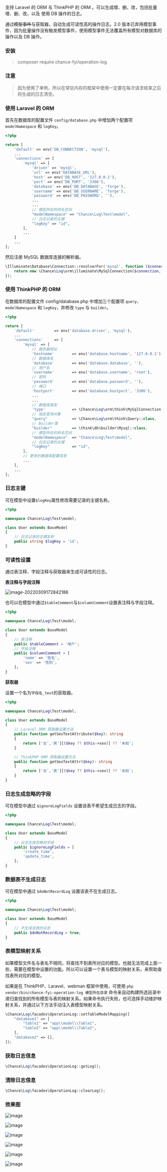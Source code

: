 支持 Laravel 的 ORM 与 ThinkPHP 的 ORM 。可以生成增、删、改，包括批量增、删、改，以及 使用 DB 操作的日志。

通过~~模型事件~~与获取器，自动生成可读性高的操作日志。2.0 版本已弃用模型事件，因为批量操作没有触发模型事件，使用模型事件无法覆盖所有模型对数据库的操作以及 DB 操作。

### 安装

> composer require chance-fyi/operation-log

### 注意

> 因为使用了单例，所以在常驻内存的框架中使用一定要在每次请求结束之后将生成的日志清空。

### 使用 Laravel 的 ORM

首先在数据库的配置文件 `config/database.php` 中增加两个配置项 `modelNamespace` 和 `logKey`。

```php
<?php

return [
    'default' => env('DB_CONNECTION', 'mysql'),
    ...
    'connections' => [
        'mysql' => [
            'driver' => 'mysql',
            'url' => env('DATABASE_URL'),
            'host' => env('DB_HOST', '127.0.0.1'),
            'port' => env('DB_PORT', '3306'),
            'database' => env('DB_DATABASE', 'forge'),
            'username' => env('DB_USERNAME', 'forge'),
            'password' => env('DB_PASSWORD', ''),
            ...
            ...
            // 模型所在的命名空间
            "modelNamespace" => "Chance\Log\Test\model",
            // 日志记录的主键
            "logKey" => "id",
        ],
        ...
    ]
    ...
];
```

然后注册 MySQL 数据库连接的解析器。

```php
\Illuminate\Database\Connection::resolverFor('mysql', function ($connection, $database, $prefix, $config) {
    return new \Chance\Log\orm\illuminate\MySqlConnection($connection, $database, $prefix, $config);
});
```

### 使用 ThinkPHP 的 ORM

在数据库的配置文件 config/database.php 中增加三个配置项 `query`、`modelNamespace` 和 `logKey`，并修改 `type` 与 `builder`。

```php
<?php

return [
    'default'         => env('database.driver', 'mysql'),
    ...
    'connections'     => [
        'mysql' => [
            // 服务器地址
            'hostname'        => env('database.hostname', '127.0.0.1'),
            // 数据库名
            'database'        => env('database.database', ''),
            // 用户名
            'username'        => env('database.username', 'root'),
            // 密码
            'password'        => env('database.password', ''),
            // 端口
            'hostport'        => env('database.hostport', '3306'),
            ...
            ...
            // 数据库类型
            'type'            => \Chance\Log\orm\think\MySqlConnection::class,
            // 指定查询对象
            "query"           => \Chance\Log\orm\think\Query::class,
            // Builder类
            "builder"         => \think\db\builder\Mysql::class,
            // 模型所在的命名空间
            "modelNamespace"  => "Chance\Log\Test\model",
            // 日志记录的主键
            "logKey"          => "id",
        ],
        // 更多的数据库配置信息
        ...
    ],
    ...
];
```

### 日志主键

可在模型中设置`$logKey`属性修改需要记录的主键名称。

```php
<?php

namespace Chance\Log\Test\model;

class User extends BaseModel
{
    // 日志记录的主键名称
    public string $logKey = 'id';
}
```

### 可读性设置

通过表注释、字段注释与获取器来生成可读性的日志。

**表注释与字段注释**

![image-20220309172842186](https://image.chance.fyi/image-20220309172842186.png)

也可以在模型中通过`$tableComment`与`$columnComment`设置表注释与字段注释。

```php
<?php

namespace Chance\Log\Test\model;

class User extends BaseModel
{
    // 表注释
    public $tableComment = '用户';
    // 字段注释
    public $columnComment = [
        'name' => '姓名',
        'sex' => '性别',
    ];
}
```

**获取器**

设置一个名为`字段名_text`的获取器。

```php
<?php

namespace Chance\Log\Test\model;

class User extends BaseModel
{
    // Laravel ORM 获取器设置方法
    public function getSexTextAttribute($key): string
    {
        return ['女','男'][($key ?? $this->sex)] ?? '未知';
    }

    // ThinkPHP ORM 获取器设置方法
    public function getSexTextAttr($key): string
    {
        return ['女','男'][($key ?? $this->sex)] ?? '未知';
    }
}
```

### 日志生成忽略的字段

可在模型中通过 `$ignoreLogFields` 设置该表不希望生成日志的字段。

```php
<?php

namespace Chance\Log\Test\model;

class User extends BaseModel
{
    // 日志生成忽略的字段
    public $ignoreLogFields = [
        'create_time',
        'update_time',
    ];
}
```

### 数据表不生成日志

可在模型中通过 `$doNotRecordLog` 设置该表不在生成日志。

```php
<?php

namespace Chance\Log\Test\model;

class User extends BaseModel
{
    // 不生成该表的日志
    public $doNotRecordLog = true;
}
```

### 表模型映射关系

如果模型文件名与表名不相同，将查找不到表所对应的模型。也就无法完成上面一些，需要在模型中设置的功能。所以可以设置一个表与模型的映射关系，来帮助查找表所对应的模型。

如果是在 ThinkPHP、Laravel、webman 框架中使用，可使用 `php vendor/bin/chance-fyi-operation-log 模型所在目录` 命令来自动构建所选目录中递归查找到的所有模型与表的映射关系。如果命令执行失败，也可选择手动维护映射关系，并通过以下方法手动注入表模型映射关系。

```php
\Chance\Log\facades\OperationLog::setTableModelMapping([
    "database1" => [
        "table1" => "app\\model\\Table1",
        "table2" => "app\\model\\Table2",
    ],
    "database2" => [],
]);
```

### 获取日志信息

```php
\Chance\Log\facades\OperationLog::getLog();
```

### 清除日志信息

```php
\Chance\Log\facades\OperationLog::clearLog();
```

### 效果图

![image](https://user-images.githubusercontent.com/37658940/215932487-9c923053-1bdb-4198-a13e-3ca7d668d65c.png)

![image](https://user-images.githubusercontent.com/37658940/215932628-ee02d2d4-b1a0-4fac-a53c-2eda2858c9bc.png)

![image](https://user-images.githubusercontent.com/37658940/215932685-64cf39f3-6ac1-44c1-af29-abc7c078228c.png)

![image](https://user-images.githubusercontent.com/37658940/215932722-99d7ad4b-01d6-4ddc-b47d-9d213c16022e.png)

![image](https://user-images.githubusercontent.com/37658940/215932756-b8a88945-1732-4272-a843-eaf20aea528e.png)

![image](https://user-images.githubusercontent.com/37658940/215932790-b93f54af-7a3e-4098-8765-8821d5d4fcb1.png)
